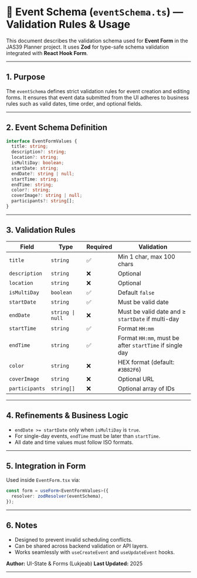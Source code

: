 # 🧩 Event Schema (`eventSchema.ts`) — Validation Rules & Usage

This document describes the validation schema used for **Event Form** in the JAS39 Planner project.
It uses **Zod** for type-safe schema validation integrated with **React Hook Form**.

---

## 1. Purpose

The `eventSchema` defines strict validation rules for event creation and editing forms.
It ensures that event data submitted from the UI adheres to business rules such as valid dates, time order, and optional fields.

---

## 2. Event Schema Definition

```ts
interface EventFormValues {
  title: string;
  description?: string;
  location?: string;
  isMultiDay: boolean;
  startDate: string;
  endDate?: string | null;
  startTime: string;
  endTime: string;
  color?: string;
  coverImage?: string | null;
  participants?: string[];
}
```

---

## 3. Validation Rules

| Field          | Type             | Required | Validation                                              |
| -------------- | ---------------- | -------- | ------------------------------------------------------- |
| `title`        | `string`         | ✅        | Min 1 char, max 100 chars                               |
| `description`  | `string`         | ❌        | Optional                                                |
| `location`     | `string`         | ❌        | Optional                                                |
| `isMultiDay`   | `boolean`        | ✅        | Default `false`                                         |
| `startDate`    | `string`         | ✅        | Must be valid date                                      |
| `endDate`      | `string \| null` | ❌        | Must be valid date and ≥ `startDate` if multi-day       |
| `startTime`    | `string`         | ✅        | Format `HH:mm`                                          |
| `endTime`      | `string`         | ✅        | Format `HH:mm`, must be after `startTime` if single day |
| `color`        | `string`         | ❌        | HEX format (default: `#3B82F6`)                         |
| `coverImage`   | `string`         | ❌        | Optional URL                                            |
| `participants` | `string[]`       | ❌        | Optional array of IDs                                   |

---

## 4. Refinements & Business Logic

* `endDate >= startDate` only when `isMultiDay` is `true`.
* For single-day events, `endTime` must be later than `startTime`.
* All date and time values must follow ISO formats.

---

## 5. Integration in Form

Used inside `EventForm.tsx` via:

```ts
const form = useForm<EventFormValues>({
  resolver: zodResolver(eventSchema),
});
```

---

## 6. Notes

* Designed to prevent invalid scheduling conflicts.
* Can be shared across backend validation or API layers.
* Works seamlessly with `useCreateEvent` and `useUpdateEvent` hooks.

**Author:** UI-State & Forms (Lukjeab)
**Last Updated:** 2025

---
